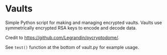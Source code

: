 # Vaults
Simple Python script for making and managing encrypted vaults. Vaults use symmetrically encrypted RSA keys to encode and decode data.

Credit to https://github.com/Legrandin/pycryptodome/.

See `test()` function at the bottom of vault.py for example usage.
